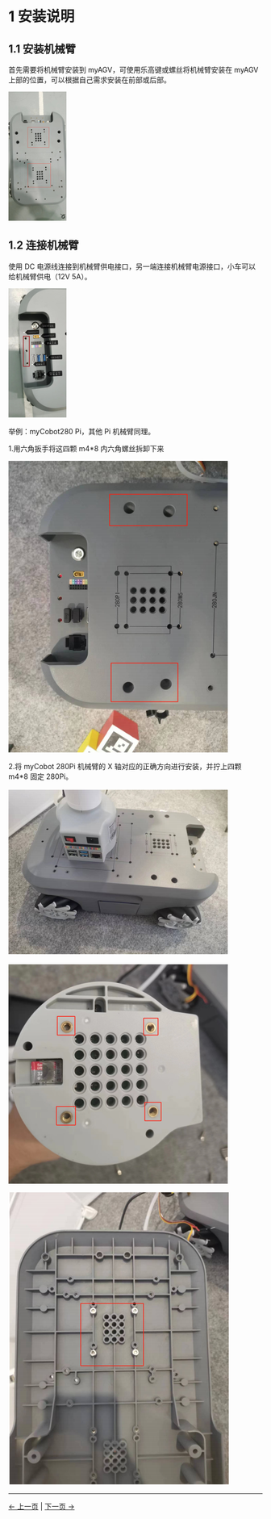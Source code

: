 # 1 安装说明

## 1.1 安装机械臂

首先需要将机械臂安装到 myAGV，可使用乐高键或螺丝将机械臂安装在 myAGV 上部的位置，可以根据自己需求安装在前部或后部。

<img src="../resources/8-ExamplesRobotsUsing/复合机器人/myAGV2023.png" alt="开启小车launch终端" style="zoom: 25%;" />

## 1.2 连接机械臂

使用 DC 电源线连接到机械臂供电接口，另一端连接机械臂电源接口，小车可以给机械臂供电（12V 5A）。

<img src="../resources/8-ExamplesRobotsUsing/复合机器人/myAGV2023API.jpg" alt="myAGV" style="zoom:25%;" />

举例：myCobot280 Pi，其他 Pi 机械臂同理。

1.用六角扳手将这四颗 m4\*8 内六角螺丝拆卸下来

![开启小车launch终端](../resources/8-ExamplesRobotsUsing/复合机器人/A1.png)

2.将 myCobot 280Pi 机械臂的 X 轴对应的正确方向进行安装，并拧上四颗 m4\*8 固定 280Pi。

![开启小车launch终端](../resources/8-ExamplesRobotsUsing/复合机器人/A2.png)

![开启小车launch终端](../resources/8-ExamplesRobotsUsing/复合机器人/A3.png)

![开启小车launch终端](../resources/8-ExamplesRobotsUsing/复合机器人/A4.png)

---

[← 上一页](README.md) | [下一页 →](8.2-CommunicationsControl.md)

